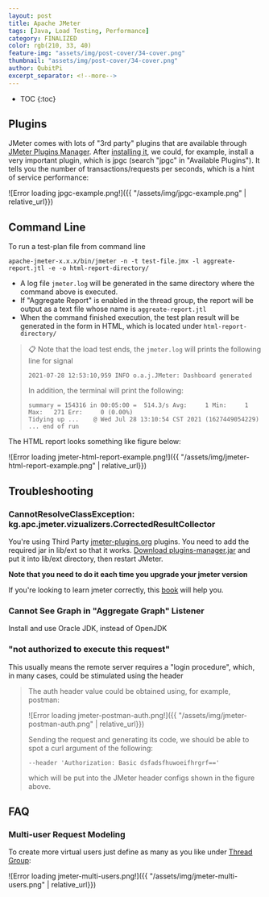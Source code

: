 ```yaml
---
layout: post
title: Apache JMeter
tags: [Java, Load Testing, Performance]
category: FINALIZED
color: rgb(210, 33, 40)
feature-img: "assets/img/post-cover/34-cover.png"
thumbnail: "assets/img/post-cover/34-cover.png"
author: QubitPi
excerpt_separator: <!--more-->
---
```


<!--more-->

* TOC
{:toc}
  
## Plugins

JMeter comes with lots of "3rd party" plugins that are available through
[JMeter Plugins Manager](https://jmeter-plugins.org/wiki/PluginsManager/). After
[installing it](https://jmeter-plugins.org/wiki/PluginsManager/#Installation-and-Usage), we could, for example, install
a very important plugin, which is jpgc (search "jpgc" in "Available Plugins"). It tells you the number of
transactions/requests per seconds, which is a hint of service performance:

![Error loading jpgc-example.png!]({{ "/assets/img/jpgc-example.png" | relative_url}})

## Command Line

To run a test-plan file from command line

    apache-jmeter-x.x.x/bin/jmeter -n -t test-file.jmx -l aggreate-report.jtl -e -o html-report-directory/

* A log file `jmeter.log` will be generated in the same directory where the command above is executed.
* If "Aggregate Report" is enabled in the thread group, the report will be output as a text file whose name is
  `aggreate-report.jtl`
* When the command finished execution, the test plan result will be generated in the form in HTML, which is located
  under `html-report-directory/`
  
> 📋️ Note that the load test ends, the `jmeter.log` will prints the following line for signal
> ```
> 2021-07-28 12:53:10,959 INFO o.a.j.JMeter: Dashboard generated
> ```
> In addition, the terminal will print the following:
> ```
> summary = 154316 in 00:05:00 =  514.3/s Avg:     1 Min:     1 Max:   271 Err:     0 (0.00%)
> Tidying up ...    @ Wed Jul 28 13:10:54 CST 2021 (1627449054229)
> ... end of run
> ```

The HTML report looks something like figure below:

![Error loading jmeter-html-report-example.png!]({{ "/assets/img/jmeter-html-report-example.png" | relative_url}})

## Troubleshooting

### CannotResolveClassException: kg.apc.jmeter.vizualizers.CorrectedResultCollector

You're using Third Party [jmeter-plugins.org](https://jmeter-plugins.org/) plugins. You need to add the required jar in
lib/ext so that it works. [Download plugins-manager.jar](https://jmeter-plugins.org/install/Install/) and put it into
lib/ext directory, then restart JMeter.

**Note that you need to do it each time you upgrade your jmeter version**

If you're looking to learn jmeter correctly, this [book](https://leanpub.com/master-jmeter-from-load-test-to-devops)
will help you.

### Cannot See Graph in "Aggregate Graph" Listener

Install and use Oracle JDK, instead of OpenJDK

### "not authorized to execute this request"

This usually means the remote server requires a "login procedure", which, in many cases, could be stimulated using the
header

> The auth header value could be obtained using, for example, postman:
>
> ![Error loading jmeter-postman-auth.png!]({{ "/assets/img/jmeter-postman-auth.png" | relative_url}})
> 
> Sending the request and generating its code, we should be able to spot a curl argument of the following:
> 
> ```
> --header 'Authorization: Basic dsfadsfhuwoeifhrgrf=='
> ```
> 
> which will be put into the JMeter header configs shown in the figure above.

## FAQ

### Multi-user Request Modeling

To create more virtual users just define as many as you like under
[Thread Group](http://jmeter.apache.org/usermanual/component_reference.html#Thread_Group):

![Error loading jmeter-multi-users.png!]({{ "/assets/img/jmeter-multi-users.png" | relative_url}})
